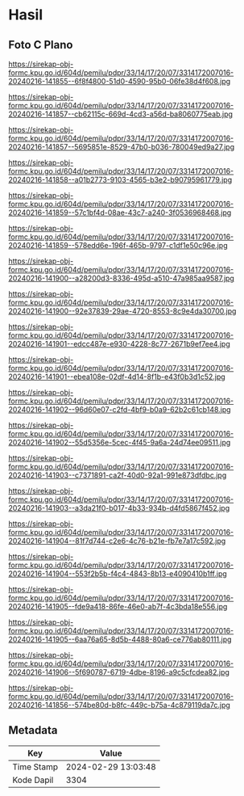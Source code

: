 # Hasil

## Foto C Plano

https://sirekap-obj-formc.kpu.go.id/604d/pemilu/pdpr/33/14/17/20/07/3314172007016-20240216-141855--6f8f4800-51d0-4590-95b0-06fe38d4f608.jpg

https://sirekap-obj-formc.kpu.go.id/604d/pemilu/pdpr/33/14/17/20/07/3314172007016-20240216-141857--cb62115c-669d-4cd3-a56d-ba8060775eab.jpg

https://sirekap-obj-formc.kpu.go.id/604d/pemilu/pdpr/33/14/17/20/07/3314172007016-20240216-141857--5695851e-8529-47b0-b036-780049ed9a27.jpg

https://sirekap-obj-formc.kpu.go.id/604d/pemilu/pdpr/33/14/17/20/07/3314172007016-20240216-141858--a01b2773-9103-4565-b3e2-b90795961779.jpg

https://sirekap-obj-formc.kpu.go.id/604d/pemilu/pdpr/33/14/17/20/07/3314172007016-20240216-141859--57c1bf4d-08ae-43c7-a240-3f0536968468.jpg

https://sirekap-obj-formc.kpu.go.id/604d/pemilu/pdpr/33/14/17/20/07/3314172007016-20240216-141859--578edd6e-196f-465b-9797-c1df1e50c96e.jpg

https://sirekap-obj-formc.kpu.go.id/604d/pemilu/pdpr/33/14/17/20/07/3314172007016-20240216-141900--a28200d3-8336-495d-a510-47a985aa9587.jpg

https://sirekap-obj-formc.kpu.go.id/604d/pemilu/pdpr/33/14/17/20/07/3314172007016-20240216-141900--92e37839-29ae-4720-8553-8c9e4da30700.jpg

https://sirekap-obj-formc.kpu.go.id/604d/pemilu/pdpr/33/14/17/20/07/3314172007016-20240216-141901--edcc487e-e930-4228-8c77-2671b9ef7ee4.jpg

https://sirekap-obj-formc.kpu.go.id/604d/pemilu/pdpr/33/14/17/20/07/3314172007016-20240216-141901--ebea108e-02df-4d14-8f1b-e43f0b3d1c52.jpg

https://sirekap-obj-formc.kpu.go.id/604d/pemilu/pdpr/33/14/17/20/07/3314172007016-20240216-141902--96d60e07-c2fd-4bf9-b0a9-62b2c61cb148.jpg

https://sirekap-obj-formc.kpu.go.id/604d/pemilu/pdpr/33/14/17/20/07/3314172007016-20240216-141902--55d5356e-5cec-4f45-9a6a-24d74ee09511.jpg

https://sirekap-obj-formc.kpu.go.id/604d/pemilu/pdpr/33/14/17/20/07/3314172007016-20240216-141903--c7371891-ca2f-40d0-92a1-991e873dfdbc.jpg

https://sirekap-obj-formc.kpu.go.id/604d/pemilu/pdpr/33/14/17/20/07/3314172007016-20240216-141903--a3da21f0-b017-4b33-934b-d4fd5867f452.jpg

https://sirekap-obj-formc.kpu.go.id/604d/pemilu/pdpr/33/14/17/20/07/3314172007016-20240216-141904--81f7d744-c2e6-4c76-b21e-fb7e7a17c592.jpg

https://sirekap-obj-formc.kpu.go.id/604d/pemilu/pdpr/33/14/17/20/07/3314172007016-20240216-141904--553f2b5b-f4c4-4843-8b13-e4090410b1ff.jpg

https://sirekap-obj-formc.kpu.go.id/604d/pemilu/pdpr/33/14/17/20/07/3314172007016-20240216-141905--fde9a418-86fe-46e0-ab7f-4c3bda18e556.jpg

https://sirekap-obj-formc.kpu.go.id/604d/pemilu/pdpr/33/14/17/20/07/3314172007016-20240216-141905--6aa76a65-8d5b-4488-80a6-ce776ab80111.jpg

https://sirekap-obj-formc.kpu.go.id/604d/pemilu/pdpr/33/14/17/20/07/3314172007016-20240216-141906--5f690787-6719-4dbe-8196-a9c5cfcdea82.jpg

https://sirekap-obj-formc.kpu.go.id/604d/pemilu/pdpr/33/14/17/20/07/3314172007016-20240216-141856--574be80d-b8fc-449c-b75a-4c879119da7c.jpg


## Metadata

| Key        | Value               |
| ---------- | ------------------- |
| Time Stamp | 2024-02-29 13:03:48 |
| Kode Dapil | 3304                |



